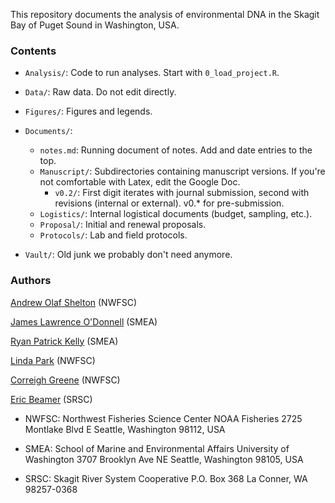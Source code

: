 This repository documents the analysis of environmental DNA in the Skagit Bay of Puget Sound in Washington, USA.

### Contents
* `Analysis/`: Code to run analyses. Start with `0_load_project.R`.

* `Data/`: Raw data. Do not edit directly.

* `Figures/`: Figures and legends.

* `Documents/`:  
  - `notes.md`: Running document of notes. Add and date entries to the top.  
  - `Manuscript/`: Subdirectories containing manuscript versions. If you're not comfortable with Latex, edit the Google Doc.  
    - `v0.2/`:  First digit iterates with journal submission, second with revisions (internal or external). v0.* for pre-submission.  
  - `Logistics/`: Internal logistical documents (budget, sampling, etc.).  
  - `Proposal/`: Initial and renewal proposals.  
  - `Protocols/`: Lab and field protocols.  

* `Vault/`: Old junk we probably don't need anymore.


### Authors

[Andrew Olaf Shelton](ole.shelton@noaa.gov) (NWFSC)

[James Lawrence O'Donnell](jodonnellbio@gmail.com) (SMEA)

[Ryan Patrick Kelly](rpkelly@uw.edu) (SMEA)

[Linda Park](linda.park@noaa.gov) (NWFSC)

[Correigh Greene](correigh.greene@noaa.gov) (NWFSC)

[Eric Beamer](ebeamer@skagitcoop.org) (SRSC)

- NWFSC: Northwest Fisheries Science Center
NOAA Fisheries
2725 Montlake Blvd E
Seattle, Washington 98112, USA

- SMEA: School of Marine and Environmental Affairs
University of Washington
3707 Brooklyn Ave NE
Seattle, Washington 98105, USA

- SRSC: Skagit River System Cooperative
P.O. Box 368
La Conner, WA 98257-0368

